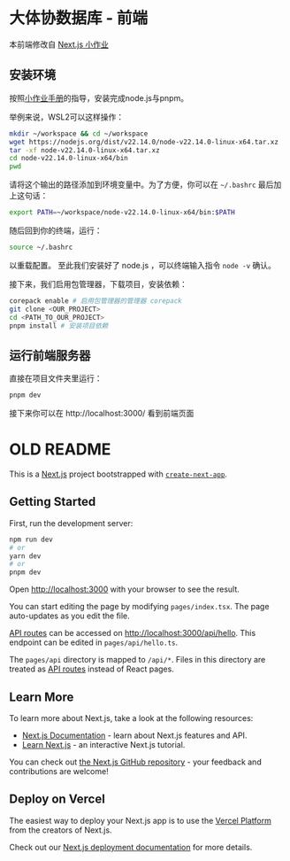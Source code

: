 # 大体协数据库 - 前端

本前端修改自 [Next.js 小作业](https://git.tsinghua.edu.cn/se-2025spring/2025-next-hw)

## 安装环境

按照[小作业手册](https://thuse-course.github.io/course-index/handout/react/environment/)的指导，安装完成node.js与pnpm。

举例来说，WSL2可以这样操作：
```bash
mkdir ~/workspace && cd ~/workspace
wget https://nodejs.org/dist/v22.14.0/node-v22.14.0-linux-x64.tar.xz
tar -xf node-v22.14.0-linux-x64.tar.xz
cd node-v22.14.0-linux-x64/bin
pwd
```
请将这个输出的路径添加到环境变量中。为了方便，你可以在 `~/.bashrc` 最后加上这句话：
```bash
export PATH=~/workspace/node-v22.14.0-linux-x64/bin:$PATH
```
随后回到你的终端，运行：
```bash
source ~/.bashrc
```
以重载配置。
至此我们安装好了 node.js ，可以终端输入指令 `node -v` 确认。

接下来，我们启用包管理器，下载项目，安装依赖：
```bash
corepack enable # 启用包管理器的管理器 corepack
git clone <OUR_PROJECT>
cd <PATH_TO_OUR_PROJECT>
pnpm install # 安装项目依赖
```

## 运行前端服务器

直接在项目文件夹里运行：
```bash
pnpm dev
```
接下来你可以在 http://localhost:3000/ 看到前端页面

# OLD README

This is a [Next.js](https://nextjs.org/) project bootstrapped with [`create-next-app`](https://github.com/vercel/next.js/tree/canary/packages/create-next-app).

## Getting Started

First, run the development server:

```bash
npm run dev
# or
yarn dev
# or
pnpm dev
```

Open [http://localhost:3000](http://localhost:3000) with your browser to see the result.

You can start editing the page by modifying `pages/index.tsx`. The page auto-updates as you edit the file.

[API routes](https://nextjs.org/docs/api-routes/introduction) can be accessed on [http://localhost:3000/api/hello](http://localhost:3000/api/hello). This endpoint can be edited in `pages/api/hello.ts`.

The `pages/api` directory is mapped to `/api/*`. Files in this directory are treated as [API routes](https://nextjs.org/docs/api-routes/introduction) instead of React pages.

## Learn More

To learn more about Next.js, take a look at the following resources:

- [Next.js Documentation](https://nextjs.org/docs) - learn about Next.js features and API.
- [Learn Next.js](https://nextjs.org/learn) - an interactive Next.js tutorial.

You can check out [the Next.js GitHub repository](https://github.com/vercel/next.js/) - your feedback and contributions are welcome!

## Deploy on Vercel

The easiest way to deploy your Next.js app is to use the [Vercel Platform](https://vercel.com/new?utm_medium=default-template&filter=next.js&utm_source=create-next-app&utm_campaign=create-next-app-readme) from the creators of Next.js.

Check out our [Next.js deployment documentation](https://nextjs.org/docs/deployment) for more details.
